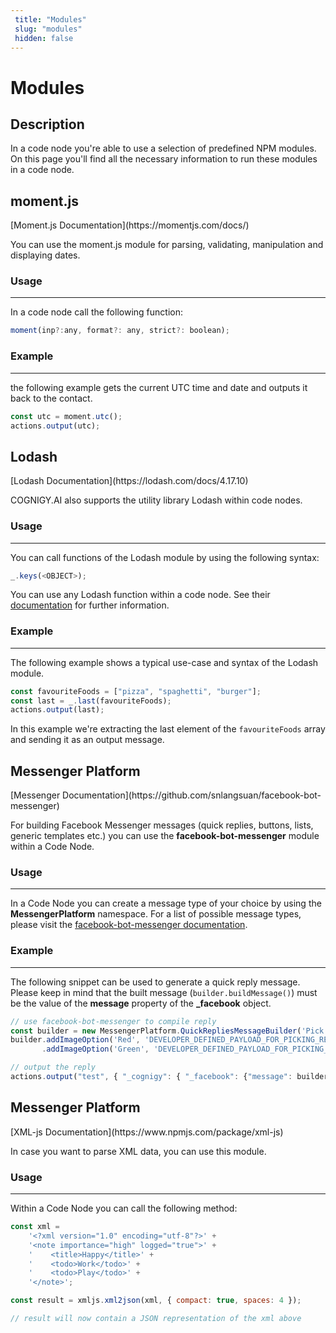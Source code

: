 ```yaml
---
 title: "Modules" 
 slug: "modules" 
 hidden: false 
---
```

# Modules

## Description
<div class="divider"></div>
In a code node you're able to use a selection of predefined NPM modules. 
On this page you'll find all the necessary information to run these modules in a code node.

## moment.js
<div class="divider"></div>
[Moment.js Documentation](https://momentjs.com/docs/)

You can use the moment.js module for parsing, validating, manipulation and displaying dates.

### Usage
---
In a code node call the following function:
```javaScript
moment(inp?:any, format?: any, strict?: boolean);
``` 

### Example
---
the following example gets the current UTC time and date and outputs it back to the contact.
```javaScript
const utc = moment.utc();
actions.output(utc);
``` 


## Lodash
<div class="divider"></div>
[Lodash Documentation](https://lodash.com/docs/4.17.10)

COGNIGY.AI also supports the utility library Lodash within code nodes.

### Usage
---
You can call functions of the Lodash module by using the following syntax:
```javaScript
_.keys(<OBJECT>);
``` 
You can use any Lodash function within a code node. See their [documentation](https://lodash.com/docs/4.17.10) for further information.

### Example
---
The following example shows a typical use-case and syntax of the Lodash module.
```javaScript
const favouriteFoods = ["pizza", "spaghetti", "burger"];
const last = _.last(favouriteFoods);
actions.output(last);
``` 
In this example we're extracting the last element of the `favouriteFoods` array and sending it as an output message.

## Messenger Platform
<div class="divider"></div>
[Messenger Documentation](https://github.com/snlangsuan/facebook-bot-messenger)

For building Facebook Messenger messages (quick replies, buttons, lists, generic templates etc.) you can use the **facebook-bot-messenger** module within a Code Node.

### Usage
---
In a Code Node you can create a message type of your choice by using the **MessengerPlatform** namespace. For a list of possible message types, please visit the [facebook-bot-messenger documentation](https://github.com/snlangsuan/facebook-bot-messenger).

### Example
---
The following snippet can be used to generate a quick reply message. Please keep in mind that the built message (`builder.buildMessage()`) must be the value of the **message** property of the **_facebook** object. 
```javaScript
// use facebook-bot-messenger to compile reply
const builder = new MessengerPlatform.QuickRepliesMessageBuilder('Pick a color:');
builder.addImageOption('Red', 'DEVELOPER_DEFINED_PAYLOAD_FOR_PICKING_RED', 'http://petersfantastichats.com/img/red.png')
       .addImageOption('Green', 'DEVELOPER_DEFINED_PAYLOAD_FOR_PICKING_GREEN', 'http://petersfantastichats.com/img/green.png');

// output the reply
actions.output("test", { "_cognigy": { "_facebook": {"message": builder.buildMessage() }}});
``` 

## Messenger Platform
<div class="divider"></div>
[XML-js Documentation](https://www.npmjs.com/package/xml-js)

In case you want to parse XML data, you can use this module.

### Usage
---
Within a Code Node you can call the following method: 
```javaScript
const xml =
    '<?xml version="1.0" encoding="utf-8"?>' +
    '<note importance="high" logged="true">' +
    '    <title>Happy</title>' +
    '    <todo>Work</todo>' +
    '    <todo>Play</todo>' +
    '</note>';

const result = xmljs.xml2json(xml, { compact: true, spaces: 4 });

// result will now contain a JSON representation of the xml above
``` 
